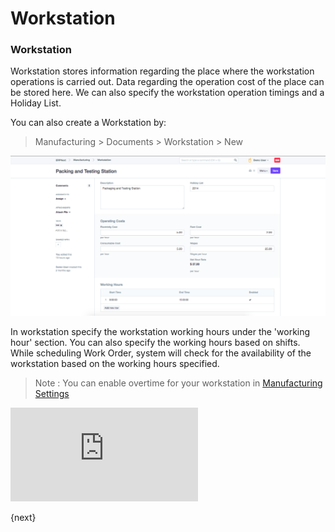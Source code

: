 <!-- add-breadcrumbs -->
# Workstation

### Workstation

Workstation stores information regarding the place where the workstation operations is carried out.
Data regarding the operation cost of the place can be stored here.
We can also specify the workstation operation timings and a Holiday List.

You can also create a Workstation by:

> Manufacturing > Documents > Workstation > New

<img class="screenshot" alt="Workstation" src="./assets/workstation.png">

In workstation specify the workstation working hours under the 'working hour' section. 
You can also specify the working hours based on shifts.
While scheduling Work Order, system will check for the availability of the workstation based on the working hours specified.	

> Note : You can enable overtime for your workstation in [Manufacturing Settings](/dokie/manufacturing/setup/manufacturing-settings.md)


<div class="embed-container">
    <iframe src="https://www.youtube.com/embed/UVGfzwOOZC4?rel=0" frameborder="0" allow="autoplay; encrypted-media" allowfullscreen>
    </iframe>
</div>

{next}
